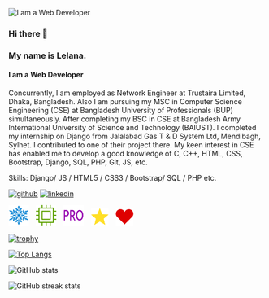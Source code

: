 ![I am a Web Developer](https://scontent.fzyl1-1.fna.fbcdn.net/v/t1.6435-9/136066263_1377096565957126_1484441510406758169_n.jpg?_nc_cat=101&ccb=1-7&_nc_sid=5f2048&_nc_eui2=AeErcjHv6312f3Km7ZkUoipyoYyvpnr_rjOhjK-mev-uM5ph5MSjovf8nAvvSIo76W2EFLDTv5Q4FKy5hGGjmBw_&_nc_ohc=XI_QUrUQCKIQ7kNvgFCmPna&_nc_ht=scontent.fzyl1-1.fna&oh=00_AYC9F9r2ZnKZSxlX9CUMXATuFgWjiBkjXY12pr4qy1owzA&oe=66928287)



### Hi there 👋
### My name is Lelana.
#### I am a Web Developer 


Concurrently, I am employed as  Network Engineer at Trustaira Limited, Dhaka, Bangladesh. Also I am pursuing my MSC in Computer Science Engineering (CSE) at Bangladesh University of Professionals (BUP) simultaneously. After completing my BSC in CSE at Bangladesh Army International University of Science and Technology (BAIUST).  I completed my internship on Django from Jalalabad Gas T & D System Ltd, Mendibagh, Sylhet.  I contributed to one of their project there. My keen interest in CSE has enabled me to develop a good knowledge of C, C++, HTML, CSS, Bootstrap, Django, SQL, PHP, Git, JS, etc.

Skills: Django/ JS / HTML5 / CSS3 / Bootstrap/ SQL / PHP etc.



[<img src='https://cdn.jsdelivr.net/npm/simple-icons@3.0.1/icons/github.svg' alt='github' height='40'>](https://github.com/mstlelanakhatun)  [<img src='https://cdn.jsdelivr.net/npm/simple-icons@3.0.1/icons/linkedin.svg' alt='linkedin' height='40'>](https://www.linkedin.com/in/mstlelanakhatun/)  

<a href='https://archiveprogram.github.com/'><img src='https://raw.githubusercontent.com/acervenky/animated-github-badges/master/assets/acbadge.gif' width='40' height='40'></a> <a href='https://docs.github.com/en/developers'><img src='https://raw.githubusercontent.com/acervenky/animated-github-badges/master/assets/devbadge.gif' width='40' height='40'></a> <a href='https://github.com/pricing'><img src='https://raw.githubusercontent.com/acervenky/animated-github-badges/master/assets/pro.gif' width='40' height='40'></a> <a href='https://stars.github.com/'><img src='https://raw.githubusercontent.com/acervenky/animated-github-badges/master/assets/starbadge.gif' width='35' height='35'></a> <a href='https://docs.github.com/en/github/supporting-the-open-source-community-with-github-sponsors'><img src='https://raw.githubusercontent.com/acervenky/animated-github-badges/master/assets/sponsorbadge.gif' width='35' height='35'></a> 

[![trophy](https://github-profile-trophy.vercel.app/?username=mstlelanakhatun)](https://github.com/ryo-ma/github-profile-trophy)

[![Top Langs](https://github-readme-stats.vercel.app/api/top-langs/?username=mstlelanakhatun)](https://github.com/anuraghazra/github-readme-stats)

![GitHub stats](https://github-readme-stats.vercel.app/api?username=mstlelanakhatun&show_icons=true&count_private=true)  


![GitHub streak stats](https://github-readme-streak-stats.herokuapp.com/?user=mstlelanakhatun)  


